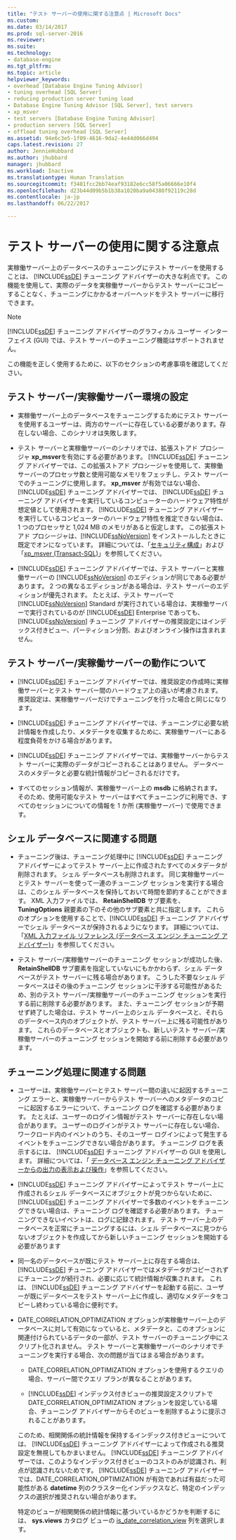 ```yaml
---
title: "テスト サーバーの使用に関する注意点 | Microsoft Docs"
ms.custom: 
ms.date: 03/14/2017
ms.prod: sql-server-2016
ms.reviewer: 
ms.suite: 
ms.technology:
- database-engine
ms.tgt_pltfrm: 
ms.topic: article
helpviewer_keywords:
- overhead [Database Engine Tuning Advisor]
- tuning overhead [SQL Server]
- reducing production server tuning load
- Database Engine Tuning Advisor [SQL Server], test servers
- xp_msver
- test servers [Database Engine Tuning Advisor]
- production servers [SQL Server]
- offload tuning overhead [SQL Server]
ms.assetid: 94e6c3e5-1f09-4616-9da2-4e44d066d494
caps.latest.revision: 27
author: JennieHubbard
ms.author: jhubbard
manager: jhubbard
ms.workload: Inactive
ms.translationtype: Human Translation
ms.sourcegitcommit: f3481fcc2bb74eaf93182e6cc58f5a06666e10f4
ms.openlocfilehash: d23b44d09b5b1b38a1020ba9a04388f92119c28d
ms.contentlocale: ja-jp
ms.lasthandoff: 06/22/2017

---
```

# <a name="considerations-for-using-test-servers"></a>テスト サーバーの使用に関する注意点
  実稼働サーバー上のデータベースのチューニングにテスト サーバーを使用することは、 [!INCLUDE[ssDE](../../includes/ssde-md.md)] チューニング アドバイザーの大きな利点です。 この機能を使用して、実際のデータを実稼働サーバーからテスト サーバーにコピーすることなく、チューニングにかかるオーバーヘッドをテスト サーバーに移行できます。  
  
> [!NOTE]  
>  [!INCLUDE[ssDE](../../includes/ssde-md.md)] チューニング アドバイザーのグラフィカル ユーザー インターフェイス (GUI) では、テスト サーバーのチューニング機能はサポートされません。  
  
 この機能を正しく使用するために、以下のセクションの考慮事項を確認してください。  
  
## <a name="setting-up-the-test-serverproduction-server-environment"></a>テスト サーバー/実稼働サーバー環境の設定  
  
-   実稼働サーバー上のデータベースをチューニングするためにテスト サーバーを使用するユーザーは、両方のサーバーに存在している必要があります。存在しない場合、このシナリオは失敗します。  
  
-   テスト サーバーと実稼働サーバーのシナリオでは、拡張ストアド プロシージャ **xp_msver**を有効にする必要があります。 [!INCLUDE[ssDE](../../includes/ssde-md.md)] チューニング アドバイザーでは、この拡張ストアド プロシージャを使用して、実稼働サーバーのプロセッサ数と使用可能なメモリをフェッチし、テスト サーバーでのチューニングに使用します。 **xp_msver** が有効ではない場合、 [!INCLUDE[ssDE](../../includes/ssde-md.md)] チューニング アドバイザーでは、 [!INCLUDE[ssDE](../../includes/ssde-md.md)] チューニング アドバイザーを実行しているコンピューターのハードウェア特性が想定値として使用されます。 [!INCLUDE[ssDE](../../includes/ssde-md.md)] チューニング アドバイザーを実行しているコンピューターのハードウェア特性を推定できない場合は、1 つのプロセッサと 1,024 MB のメモリがあると仮定します。 この拡張ストアド プロシージャは、[!INCLUDE[ssNoVersion](../../includes/ssnoversion-md.md)] をインストールしたときに既定でオンになっています。 詳細については、「[セキュリティ構成](../../relational-databases/security/surface-area-configuration.md)」および「[xp_msver &#40;Transact-SQL&#41;](../../relational-databases/system-stored-procedures/xp-msver-transact-sql.md)」を参照してください。  
  
-   [!INCLUDE[ssDE](../../includes/ssde-md.md)] チューニング アドバイザーでは、テスト サーバーと実稼働サーバーの [!INCLUDE[ssNoVersion](../../includes/ssnoversion-md.md)] のエディションが同じである必要があります。 2 つの異なるエディションがある場合は、テスト サーバーのエディションが優先されます。 たとえば、テスト サーバーで [!INCLUDE[ssNoVersion](../../includes/ssnoversion-md.md)] Standard が実行されている場合は、実稼働サーバーで実行されているのが [!INCLUDE[ssDE](../../includes/ssde-md.md)] Enterprise であっても、 [!INCLUDE[ssNoVersion](../../includes/ssnoversion-md.md)] チューニング アドバイザーの推奨設定にはインデックス付きビュー、パーティション分割、およびオンライン操作は含まれません。  
  
## <a name="about-test-serverproduction-server-behavior"></a>テスト サーバー/実稼働サーバーの動作について  
  
-   [!INCLUDE[ssDE](../../includes/ssde-md.md)] チューニング アドバイザーでは、推奨設定の作成時に実稼働サーバーとテスト サーバー間のハードウェア上の違いが考慮されます。 推奨設定は、実稼働サーバーだけでチューニングを行った場合と同じになります。  
  
-   [!INCLUDE[ssDE](../../includes/ssde-md.md)] チューニング アドバイザーでは、チューニングに必要な統計情報を作成したり、メタデータを収集するために、実稼働サーバーにある程度負荷をかける場合があります。  
  
-   [!INCLUDE[ssDE](../../includes/ssde-md.md)] チューニング アドバイザーでは、実稼働サーバーからテスト サーバーに実際のデータがコピーされることはありません。 データベースのメタデータと必要な統計情報がコピーされるだけです。  
  
-   すべてのセッション情報が、実稼働サーバー上の **msdb** に格納されます。 そのため、使用可能なテスト サーバーはすべてチューニングに利用でき、すべてのセッションについての情報を 1 か所 (実稼働サーバー) で使用できます。  
  
## <a name="issues-related-to-the-shell-database"></a>シェル データベースに関連する問題  
  
-   チューニング後は、チューニング処理中に [!INCLUDE[ssDE](../../includes/ssde-md.md)] チューニング アドバイザーによってテスト サーバー上に作成されたすべてのメタデータが削除されます。 シェル データベースも削除されます。 同じ実稼働サーバーとテスト サーバーを使って一連のチューニング セッションを実行する場合は、このシェル データベースを保持しておいて時間を節約することができます。 XML 入力ファイルでは、 **RetainShellDB** サブ要素を、 **TuningOptions** 親要素の下のその他のサブ要素と共に指定します。 これらのオプションを使用することで、[!INCLUDE[ssDE](../../includes/ssde-md.md)] チューニング アドバイザーでシェル データベースが保持されるようになります。 詳細については、「[XML 入力ファイル リファレンス &#40;データベース エンジン チューニング アドバイザー&#41;](../../tools/dta/xml-input-file-reference-database-engine-tuning-advisor.md)」を参照してください。  
  
-   テスト サーバー/実稼働サーバーのチューニング セッションが成功した後、**RetainShellDB** サブ要素を指定していないにもかかわらず、シェル データベースがテスト サーバーに残る場合があります。 こうした不要なシェル データベースはその後のチューニング セッションに干渉する可能性があるため、別のテスト サーバー/実稼働サーバーのチューニング セッションを実行する前に削除する必要があります。 また、チューニング セッションが予期せず終了した場合は、テスト サーバー上のシェル データベースと、それらのデータベース内のオブジェクトが、テスト サーバー上に残る可能性があります。 これらのデータベースとオブジェクトも、新しいテスト サーバー/実稼働サーバーのチューニング セッションを開始する前に削除する必要があります。  
  
## <a name="issues-related-to-the-tuning-process"></a>チューニング処理に関連する問題  
  
-   ユーザーは、実稼働サーバーとテスト サーバー間の違いに起因するチューニング エラーと、実稼働サーバーからテスト サーバーへのメタデータのコピーに起因するエラーについて、チューニング ログを確認する必要があります。 たとえば、ユーザーのログイン情報がテスト サーバーに存在しない場合があります。 ユーザーのログインがテスト サーバーに存在しない場合、ワークロード内のイベントのうち、そのユーザー ログインによって発生するイベントをチューニングできない場合があります。 チューニング ログを表示するには、 [!INCLUDE[ssDE](../../includes/ssde-md.md)] チューニング アドバイザーの GUI を使用します。 詳細については、「 [データベース エンジン チューニング アドバイザーからの出力の表示および操作](../../relational-databases/performance/view-and-work-with-the-output-from-the-database-engine-tuning-advisor.md)」を参照してください。  
  
-   [!INCLUDE[ssDE](../../includes/ssde-md.md)] チューニング アドバイザーによってテスト サーバー上に作成されるシェル データベースにオブジェクトが見つからないために、 [!INCLUDE[ssDE](../../includes/ssde-md.md)] チューニング アドバイザーで多数のイベントをチューニングできない場合は、チューニング ログを確認する必要があります。 チューニングできないイベントは、ログに記録されます。 テスト サーバー上のデータベースを正常にチューニングするには、シェル データベースに見つからないオブジェクトを作成してから新しいチューニング セッションを開始する必要があります  
  
-   同一名のデータベースが既にテスト サーバー上に存在する場合は、 [!INCLUDE[ssDE](../../includes/ssde-md.md)] チューニング アドバイザーではメタデータがコピーされずにチューニングが続行され、必要に応じて統計情報が収集されます。 これは、 [!INCLUDE[ssDE](../../includes/ssde-md.md)] チューニング アドバイザーを起動する前に、ユーザーが既にデータベースをテスト サーバー上に作成し、適切なメタデータをコピーし終わっている場合に便利です。  
  
-   DATE_CORRELATION_OPTIMIZATION オプションが実稼働サーバー上のデータベースに対して有効になっていると、メタデータと、このオプションに関連付けられているデータの一部が、テスト サーバーのチューニング中にスクリプト化されません。 テスト サーバーと実稼働サーバーのシナリオでチューニングを実行する場合、次の問題が当てはまる場合があります。  
  
    -   DATE_CORRELATION_OPTIMIZATION オプションを使用するクエリの場合、サーバー間でクエリ プランが異なることがあります。  
  
    -   [!INCLUDE[ssDE](../../includes/ssde-md.md)] インデックス付きビューの推奨設定スクリプトで DATE_CORRELATION_OPTIMIZATION オプションを設定している場合、チューニング アドバイザーからそのビューを削除するように提示されることがあります。  
  
     このため、相関関係の統計情報を保持するインデックス付きビューについては、 [!INCLUDE[ssDE](../../includes/ssde-md.md)] チューニング アドバイザーによって作成される推奨設定を無視してもかまいません。 [!INCLUDE[ssDE](../../includes/ssde-md.md)] チューニング アドバイザーでは、このようなインデックス付きビューのコストのみが認識され、利点が認識されないためです。 [!INCLUDE[ssDE](../../includes/ssde-md.md)] チューニング アドバイザーでは、DATE_CORRELATION_OPTIMIZATION が有効であれば有益だった可能性がある **datetime** 列のクラスター化インデックスなど、特定のインデックスの選択が推奨されない場合があります。  
  
     特定のビューが相関関係の統計情報に基づいているかどうかを判断するには、 **sys.views** カタログ ビューの [is_date_correlation_view](../../relational-databases/system-catalog-views/sys-views-transact-sql.md) 列を選択します。  
  
  

